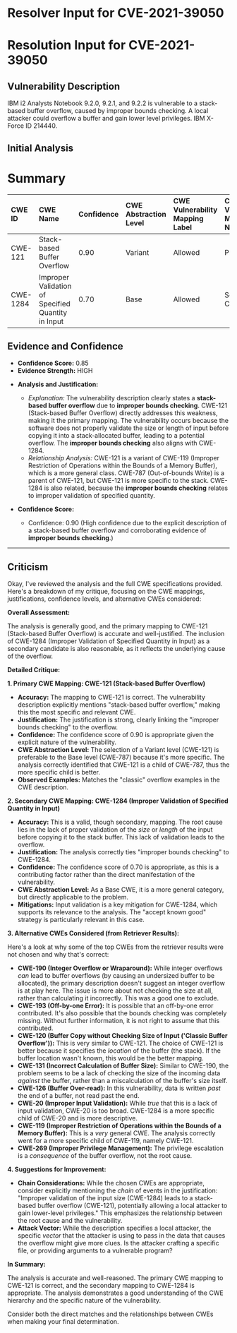 # Resolver Input for CVE-2021-39050

# Resolution Input for CVE-2021-39050

## Vulnerability Description
IBM i2 Analysts Notebook 9.2.0, 9.2.1, and 9.2.2 is vulnerable to a stack-based buffer overflow, caused by improper bounds checking. A local attacker could overflow a buffer and gain lower level privileges. IBM X-Force ID 214440.

## Initial Analysis
# Summary
| CWE ID  | CWE Name                                                        | Confidence | CWE Abstraction Level | CWE Vulnerability Mapping Label | CWE-Vulnerability Mapping Notes |
| :-------- | :-------------------------------------------------------------- | :--------- | :-------------------- | :------------------------------ | :------------------------------ |
| CWE-121 | Stack-based Buffer Overflow                                   | 0.90       | Variant               | Allowed                         | Primary CWE                     |
| CWE-1284 | Improper Validation of Specified Quantity in Input | 0.70       | Base               | Allowed                         | Secondary Candidate                     |

## Evidence and Confidence

*   **Confidence Score:** 0.85
*   **Evidence Strength:** HIGH

- **Analysis and Justification:**
  - *Explanation:* The vulnerability description clearly states a **stack-based buffer overflow** due to **improper bounds checking**. CWE-121 (Stack-based Buffer Overflow) directly addresses this weakness, making it the primary mapping. The vulnerability occurs because the software does not properly validate the size or length of input before copying it into a stack-allocated buffer, leading to a potential overflow. The **improper bounds checking** also aligns with CWE-1284.
  - *Relationship Analysis:* CWE-121 is a variant of CWE-119 (Improper Restriction of Operations within the Bounds of a Memory Buffer), which is a more general class. CWE-787 (Out-of-bounds Write) is a parent of CWE-121, but CWE-121 is more specific to the stack. CWE-1284 is also related, because the **improper bounds checking** relates to improper validation of specified quantity.

- **Confidence Score:**
  - Confidence: 0.90 (High confidence due to the explicit description of a stack-based buffer overflow and corroborating evidence of **improper bounds checking**.)

---

## Criticism
Okay, I've reviewed the analysis and the full CWE specifications provided. Here's a breakdown of my critique, focusing on the CWE mappings, justifications, confidence levels, and alternative CWEs considered:

**Overall Assessment:**

The analysis is generally good, and the primary mapping to CWE-121 (Stack-based Buffer Overflow) is accurate and well-justified. The inclusion of CWE-1284 (Improper Validation of Specified Quantity in Input) as a secondary candidate is also reasonable, as it reflects the underlying cause of the overflow.

**Detailed Critique:**

**1. Primary CWE Mapping: CWE-121 (Stack-based Buffer Overflow)**

*   **Accuracy:** The mapping to CWE-121 is correct. The vulnerability description explicitly mentions "stack-based buffer overflow," making this the most specific and relevant CWE.
*   **Justification:** The justification is strong, clearly linking the "improper bounds checking" to the overflow.
*   **Confidence:** The confidence score of 0.90 is appropriate given the explicit nature of the vulnerability.
*   **CWE Abstraction Level:** The selection of a Variant level (CWE-121) is preferable to the Base level (CWE-787) because it's more specific.  The analysis correctly identified that CWE-121 is a child of CWE-787, thus the more specific child is better.
*   **Observed Examples:** Matches the "classic" overflow examples in the CWE description.

**2. Secondary CWE Mapping: CWE-1284 (Improper Validation of Specified Quantity in Input)**

*   **Accuracy:** This is a valid, though secondary, mapping. The root cause lies in the lack of proper validation of the *size* or *length* of the input before copying it to the stack buffer. This lack of validation leads to the overflow.
*   **Justification:** The analysis correctly ties "improper bounds checking" to CWE-1284.
*   **Confidence:** The confidence score of 0.70 is appropriate, as this is a contributing factor rather than the direct manifestation of the vulnerability.
*   **CWE Abstraction Level:** As a Base CWE, it is a more general category, but directly applicable to the problem.
*   **Mitigations:** Input validation is a key mitigation for CWE-1284, which supports its relevance to the analysis. The "accept known good" strategy is particularly relevant in this case.

**3. Alternative CWEs Considered (from Retriever Results):**

Here's a look at why some of the top CWEs from the retriever results were not chosen and why that's correct:

*   **CWE-190 (Integer Overflow or Wraparound):** While integer overflows *can* lead to buffer overflows (by causing an undersized buffer to be allocated), the primary description doesn't suggest an integer overflow is at play here. The issue is more about not checking the size at all, rather than calculating it incorrectly. This was a good one to exclude.
*   **CWE-193 (Off-by-one Error):** It is possible that an off-by-one error contributed. It's also possible that the bounds checking was completely missing. Without further information, it is not right to assume that this contributed.
*   **CWE-120 (Buffer Copy without Checking Size of Input ('Classic Buffer Overflow')):** This is very similar to CWE-121.  The choice of CWE-121 is better because it specifies the *location* of the buffer (the stack). If the buffer location wasn't known, this would be the better mapping.
*   **CWE-131 (Incorrect Calculation of Buffer Size):** Similar to CWE-190, the problem seems to be a lack of checking the size of the incoming data *against* the buffer, rather than a miscalculation of the buffer's size itself.
*   **CWE-126 (Buffer Over-read):** In this vulnerability, data is written *past* the end of a buffer, not read past the end.
*   **CWE-20 (Improper Input Validation):** While *true* that this is a lack of input validation, CWE-20 is too broad. CWE-1284 is a more specific child of CWE-20 and is more descriptive.
*   **CWE-119 (Improper Restriction of Operations within the Bounds of a Memory Buffer):** This is a *very* general CWE. The analysis correctly went for a more specific child of CWE-119, namely CWE-121.
*   **CWE-269 (Improper Privilege Management):** The privilege escalation is a *consequence* of the buffer overflow, not the root cause.

**4. Suggestions for Improvement:**

*   **Chain Considerations:** While the chosen CWEs are appropriate, consider explicitly mentioning the *chain* of events in the justification:  "Improper validation of the input size (CWE-1284) leads to a stack-based buffer overflow (CWE-121), potentially allowing a local attacker to gain lower-level privileges." This emphasizes the relationship between the root cause and the vulnerability.
*  **Attack Vector:** While the description specifies a local attacker, the specific *vector* that the attacker is using to pass in the data that causes the overflow might give more clues. Is the attacker crafting a specific file, or providing arguments to a vulnerable program?

**In Summary:**

The analysis is accurate and well-reasoned. The primary CWE mapping to CWE-121 is correct, and the secondary mapping to CWE-1284 is appropriate. The analysis demonstrates a good understanding of the CWE hierarchy and the specific nature of the vulnerability.

Consider both the direct matches and the relationships between CWEs
when making your final determination.
        